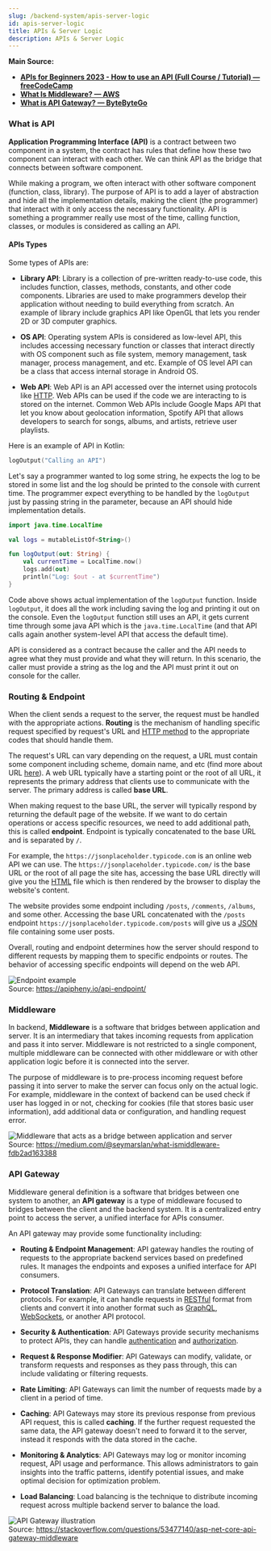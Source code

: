 ```yaml
---
slug: /backend-system/apis-server-logic
id: apis-server-logic
title: APIs & Server Logic
description: APIs & Server Logic
---
```


**Main Source:**

- **[APIs for Beginners 2023 - How to use an API (Full Course / Tutorial) — freeCodeCamp](https://youtu.be/WXsD0ZgxjRw?si=IJAjV5WMFpiaT8n0)**
- **[What Is Middleware? — AWS](https://aws.amazon.com/what-is/middleware/)**
- **[What is API Gateway? — ByteByteGo](https://youtu.be/6ULyxuHKxg8?si=NejEaVJLUUz8jH0x)**

### What is API

**Application Programming Interface (API)** is a contract between two component in a system, the contract has rules that define how these two component can interact with each other. We can think API as the bridge that connects between software component.

While making a program, we often interact with other software component (function, class, library). The purpose of API is to add a layer of abstraction and hide all the implementation details, making the client (the programmer) that interact with it only access the necessary functionality. API is something a programmer really use most of the time, calling function, classes, or modules is considered as calling an API.

#### APIs Types

Some types of APIs are:

- **Library API**: Library is a collection of pre-written ready-to-use code, this includes function, classes, methods, constants, and other code components. Libraries are used to make programmers develop their application without needing to build everything from scratch. An example of library include graphics API like OpenGL that lets you render 2D or 3D computer graphics.

- **OS API**: Operating system APIs is considered as low-level API, this includes accessing necessary function or classes that interact directly with OS component such as file system, memory management, task manager, process management, and etc. Example of OS level API can be a class that access internal storage in Android OS.

- **Web API**: Web API is an API accessed over the internet using protocols like [HTTP](/computer-networking/http-https#http). Web APIs can be used if the code we are interacting to is stored on the internet. Common Web APIs include Google Maps API that let you know about geolocation information, Spotify API that allows developers to search for songs, albums, and artists, retrieve user playlists.

Here is an example of API in Kotlin:

```kotlin
logOutput("Calling an API")
```

Let's say a programmer wanted to log some string, he expects the log to be stored in some list and the log should be printed to the console with current time. The programmer expect everything to be handled by the `logOutput` just by passing string in the parameter, because an API should hide implementation details.

```kotlin
import java.time.LocalTime

val logs = mutableListOf<String>()

fun logOutput(out: String) {
    val currentTime = LocalTime.now()
    logs.add(out)
    println("Log: $out - at $currentTime")
}
```

Code above shows actual implementation of the `logOutput` function. Inside `logOutput`, it does all the work including saving the log and printing it out on the console. Even the `logOutput` function still uses an API, it gets current time through some java API which is the `java.time.LocalTime` (and that API calls again another system-level API that access the default time).

API is considered as a contract because the caller and the API needs to agree what they must provide and what they will return. In this scenario, the caller must provide a string as the log and the API must print it out on console for the caller.

### Routing & Endpoint

When the client sends a request to the server, the request must be handled with the appropriate actions. **Routing** is the mechanism of handling specific request specified by request's URL and [HTTP method](/computer-networking/http-https#http-request--method) to the appropriate codes that should handle them.

The request's URL can vary depending on the request, a URL must contain some component including scheme, domain name, and etc (find more about URL [here](/internet-and-web/web-url)). A web URL typically have a starting point or the root of all URL, it represents the primary address that clients use to communicate with the server. The primary address is called **base URL**.

When making request to the base URL, the server will typically respond by returning the default page of the website. If we want to do certain operations or access specific resources, we need to add additional path, this is called **endpoint**. Endpoint is typically concatenated to the base URL and is separated by `/`.

For example, the `https://jsonplaceholder.typicode.com` is an online web API we can use. The `https://jsonplaceholder.typicode.com/` is the base URL or the root of all page the site has, accessing the base URL directly will give you the [HTML](/internet-and-web/html) file which is then rendered by the browser to display the website's content.

The website provides some endpoint including `/posts`, `/comments`, `/albums`, and some other. Accessing the base URL concatenated with the `/posts` endpoint `https://jsonplaceholder.typicode.com/posts` will give us a [JSON](/digital-media-processing/json) file containing some user posts.

Overall, routing and endpoint determines how the server should respond to different requests by mapping them to specific endpoints or routes. The behavior of accessing specific endpoints will depend on the web API.

![Endpoint example](./endpoint.png)  
Source: https://apipheny.io/api-endpoint/

### Middleware

In backend, **Middleware** is a software that bridges between application and server. It is an intermediary that takes incoming requests from application and pass it into server. Middleware is not restricted to a single component, multiple middleware can be connected with other middleware or with other application logic before it is connected into the server.

The purpose of middleware is to pre-process incoming request before passing it into server to make the server can focus only on the actual logic. For example, middleware in the context of backend can be used check if user has logged in or not, checking for cookies (file that stores basic user information), add additional data or configuration, and handling request error.

![Middleware that acts as a bridge between application and server](./middleware.png)  
Source: https://medium.com/@seymarslan/what-ismiddleware-fdb2ad163388

### API Gateway

Middleware general definition is a software that bridges between one system to another, an **API gateway** is a type of middleware focused to bridges between the client and the backend system. It is a centralized entry point to access the server, a unified interface for APIs consumer.

An API gateway may provide some functionality including:

- **Routing & Endpoint Management**: API gateway handles the routing of requests to the appropriate backend services based on predefined rules. It manages the endpoints and exposes a unified interface for API consumers.

- **Protocol Translation**: API Gateways can translate between different protocols. For example, it can handle requests in [RESTful](/backend-system/rest-api) format from clients and convert it into another format such as [GraphQL](/backend-system/graphql), [WebSockets](/backend-system/websocket), or another API protocol.

- **Security & Authentication**: API Gateways provide security mechanisms to protect APIs, they can handle [authentication](/backend-system/authentication) and [authorization](/backend-system/authorization).

- **Request & Response Modifier**: API Gateways can modify, validate, or transform requests and responses as they pass through, this can include validating or filtering requests.

- **Rate Limiting**: API Gateways can limit the number of requests made by a client in a period of time.

- **Caching**: API Gateways may store its previous response from previous API request, this is called **caching**. If the further request requested the same data, the API gateway doesn't need to forward it to the server, instead it responds with the data stored in the cache.

- **Monitoring & Analytics**: API Gateways may log or monitor incoming request, API usage and performance. This allows administrators to gain insights into the traffic patterns, identify potential issues, and make optimal decision for optimization problem.

- **Load Balancing**: Load balancing is the technique to distribute incoming request across multiple backend server to balance the load.

![API Gateway illustration](./api-gateway.png)  
Source: https://stackoverflow.com/questions/53477140/asp-net-core-api-gateway-middleware

